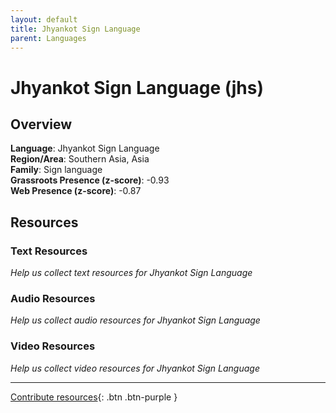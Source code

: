 ```yaml
---
layout: default
title: Jhyankot Sign Language
parent: Languages
---
```


# Jhyankot Sign Language (jhs)

## Overview

**Language**: Jhyankot Sign Language  
**Region/Area**: Southern Asia, Asia  
**Family**: Sign language  
**Grassroots Presence (z-score)**: -0.93  
**Web Presence (z-score)**: -0.87  

## Resources

### Text Resources
*Help us collect text resources for Jhyankot Sign Language*

### Audio Resources
*Help us collect audio resources for Jhyankot Sign Language*

### Video Resources
*Help us collect video resources for Jhyankot Sign Language*

---

[Contribute resources](https://forms.office.com/e/1SfLJx3u1r){: .btn .btn-purple }
